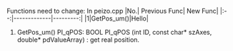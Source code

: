 Functions need to change:
In peizo.cpp
|No.| Previous Func| New Func|
|:--:|-------------|---------:|
|1|GetPos_um()|Hello|


1. GetPos_um()
   PI_qPOS: BOOL PI_qPOS (int ID, const char* szAxes, double* 
pdValueArray) : get real position. 
